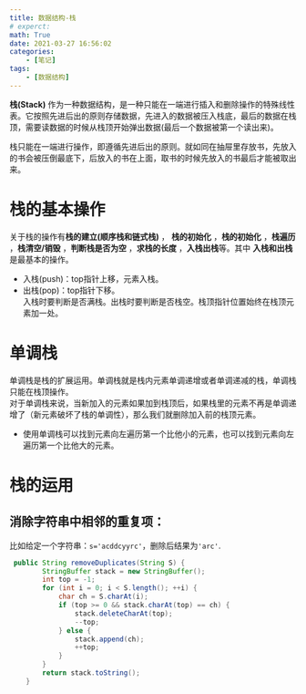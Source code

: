 ```yaml
---
title: 数据结构-栈
# experct:
math: True
date: 2021-03-27 16:56:02
categories:
    - [笔记]
tags:
    - [数据结构]
---
```

**栈(Stack)** 作为一种数据结构，是一种只能在一端进行插入和删除操作的特殊线性表。它按照先进后出的原则存储数据，先进入的数据被压入栈底，最后的数据在栈顶，需要读数据的时候从栈顶开始弹出数据(最后一个数据被第一个读出来)。
<!-- more -->
栈只能在一端进行操作，即遵循先进后出的原则。就如同在抽屉里存放书，先放入的书会被压倒最底下，后放入的书在上面，取书的时候先放入的书最后才能被取出来。

# 栈的基本操作
关于栈的操作有**栈的建立(顺序栈和链式栈)** ， **栈的初始化** ，**栈的初始化** ，**栈遍历** ，**栈清空/销毁** ，**判断栈是否为空** ，**求栈的长度** ，**入栈出栈**等。其中 **入栈和出栈** 是最基本的操作。
* 入栈(push)：top指针上移，元素入栈。
* 出栈(pop)：top指针下移。   
入栈时要判断是否满栈。出栈时要判断是否栈空。栈顶指针位置始终在栈顶元素加一处。

# 单调栈
单调栈是栈的扩展运用。单调栈就是栈内元素单调递增或者单调递减的栈，单调栈只能在栈顶操作。   
对于单调栈来说，当新加入的元素如果加到栈顶后，如果栈里的元素不再是单调递增了（新元素破坏了栈的单调性），那么我们就删除加入前的栈顶元素。
* 使用单调栈可以找到元素向左遍历第一个比他小的元素，也可以找到元素向左遍历第一个比他大的元素。

# 栈的运用
## 消除字符串中相邻的重复项：
比如给定一个字符串：`s='acddcyyrc'`，删除后结果为`'arc'`.

```java
 public String removeDuplicates(String S) {
        StringBuffer stack = new StringBuffer();
        int top = -1;
        for (int i = 0; i < S.length(); ++i) {
            char ch = S.charAt(i);
            if (top >= 0 && stack.charAt(top) == ch) {
                stack.deleteCharAt(top);
                --top;
            } else {
                stack.append(ch);
                ++top;
            }
        }
        return stack.toString();
    }

```



